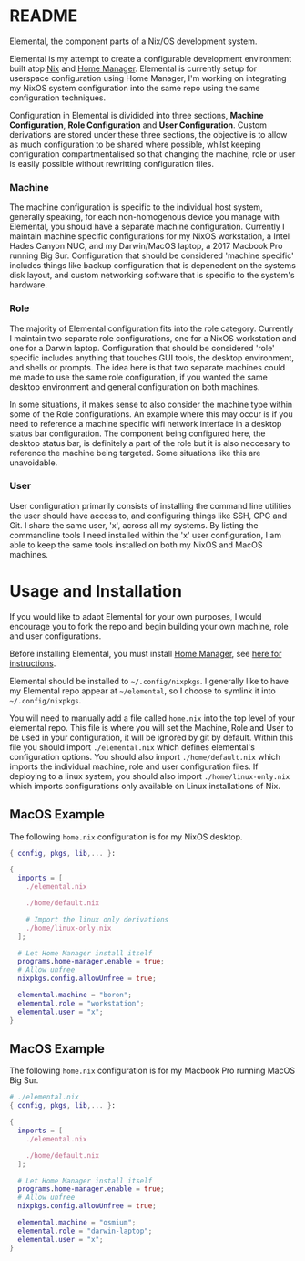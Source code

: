 # README

Elemental, the component parts of a Nix/OS development system.

Elemental is my attempt to create a configurable development environment built atop [Nix](https://nixos.org) and [Home Manager](https://github.com/nix-community/home-manager).
Elemental is currently setup for userspace configuration using Home Manager, I'm working on integrating my NixOS system configuration into the same repo using the same configuration techniques.

Configuration in Elemental is dividided into three sections, **Machine Configuration**, **Role Configuration** and **User Configuration**.
Custom derivations are stored under these three sections, the objective is to allow as much configuration to be shared where possible, whilst keeping configuration compartmentalised so that changing the machine, role or user is easily possible without rewritting configuration files.

### Machine

The machine configuration is specific to the individual host system, generally speaking, for each non-homogenous device you manage with Elemental, you should have a separate machine configuration.
Currently I maintain machine specific configurations for my NixOS workstation, a Intel Hades Canyon NUC, and my Darwin/MacOS laptop, a 2017 Macbook Pro running Big Sur.
Configuration that should be considered 'machine specific' includes things like backup configuration that is depenedent on the systems disk layout, and custom networking software that is specific to the system's hardware.

### Role

The majority of Elemental configuration fits into the role category.
Currently I maintain two separate role configurations, one for a NixOS workstation and one for a Darwin laptop.
Configuration that should be considered 'role' specific includes anything that touches GUI tools, the desktop environment, and shells or prompts.
The idea here is that two separate machines could me made to use the same role configuration, if you wanted the same desktop environment and general configuration on both machines.

In some situations, it makes sense to also consider the machine type within some of the Role configurations.
An example where this may occur is if you need to reference a machine specific wifi network interface in a desktop status bar configuration.
The component being configured here, the desktop status bar, is definitely a part of the role but it is also neccesary to reference the machine being targeted.
Some situations like this are unavoidable.

### User

User configuration primarily consists of installing the command line utilities the user should have access to, and configuring things like SSH, GPG and Git.
I share the same user, 'x', across all my systems.
By listing the commandline tools I need installed within the 'x' user configuration, I am able to keep the same tools installed on both my NixOS and MacOS machines.

# Usage and Installation

If you would like to adapt Elemental for your own purposes, I would encourage you to fork the repo and begin building your own machine, role and user configurations.

Before installing Elemental, you must install [Home Manager](https://github.com/nix-community/home-manager), see [here for instructions](https://github.com/nix-community/home-manager#installation).

Elemental should be installed to `~/.config/nixpkgs`.
I generally like to have my Elemental repo appear at `~/elemental`, so I choose to symlink it into `~/.config/nixpkgs`.

You will need to manually add a file called `home.nix` into the top level of your elemental repo.
This file is where you will set the Machine, Role and User to be used in your configuration, it will be ignored by git by default.
Within this file you should import `./elemental.nix` which defines elemental's configuration options.
You should also import `./home/default.nix` which imports the individual machine, role and user configuration files.
If deploying to a linux system, you should also import `./home/linux-only.nix` which imports configurations only available on Linux installations of Nix.

## MacOS Example

The following `home.nix` configuration is for my NixOS desktop.

```nix
{ config, pkgs, lib,... }:

{
  imports = [
    ./elemental.nix

    ./home/default.nix

    # Import the linux only derivations
    ./home/linux-only.nix
  ];

  # Let Home Manager install itself
  programs.home-manager.enable = true;
  # Allow unfree
  nixpkgs.config.allowUnfree = true;

  elemental.machine = "boron";
  elemental.role = "workstation";
  elemental.user = "x";
}
```

## MacOS Example

The following `home.nix` configuration is for my Macbook Pro running MacOS Big Sur.

```nix
# ./elemental.nix
{ config, pkgs, lib,... }:

{
  imports = [
    ./elemental.nix

    ./home/default.nix
  ];

  # Let Home Manager install itself
  programs.home-manager.enable = true;
  # Allow unfree
  nixpkgs.config.allowUnfree = true;

  elemental.machine = "osmium";
  elemental.role = "darwin-laptop";
  elemental.user = "x";
}
```
